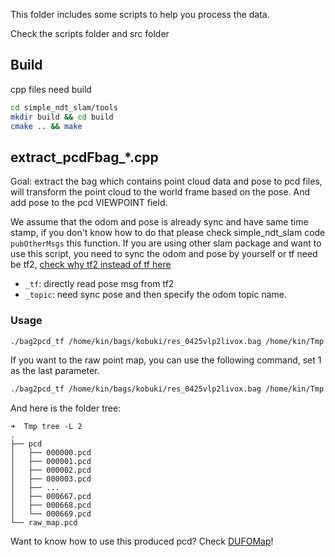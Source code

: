 This folder includes some scripts to help you process the data.

Check the scripts folder and src folder

## Build
cpp files need build
```bash
cd simple_ndt_slam/tools
mkdir build && cd build
cmake .. && make
```

## extract_pcdFbag_*.cpp
Goal: extract the bag which contains point cloud data and pose to pcd files, will transform the point cloud to the world frame based on the pose. And add pose to the pcd VIEWPOINT field.

We assume that the odom and pose is already sync and have same time stamp, if you don't know how to do that please check simple_ndt_slam code `pubOtherMsgs` this function. If you are using other slam package and want to use this script, you need to sync the odom and pose by yourself or tf need be tf2, [check why tf2 instead of tf here](../assets/readme/WHY-TF2.md)

- `_tf`: directly read pose msg from tf2
- `_topic`: need sync pose and then specify the odom topic name.

### Usage
```bash
./bag2pcd_tf /home/kin/bags/kobuki/res_0425vlp2livox.bag /home/kin/Tmp
```

If you want to the raw point map, you can use the following command, set 1 as the last parameter.

```bash
./bag2pcd_tf /home/kin/bags/kobuki/res_0425vlp2livox.bag /home/kin/Tmp 1
```

And here is the folder tree:
```
➜  Tmp tree -L 2
.
├── pcd
│   ├── 000000.pcd
│   ├── 000001.pcd
│   ├── 000002.pcd
│   ├── 000003.pcd
│   ├── ...
│   ├── 000667.pcd
│   ├── 000668.pcd
│   └── 000669.pcd
└── raw_map.pcd

```

Want to know how to use this produced pcd? Check [DUFOMap](TODO)!

